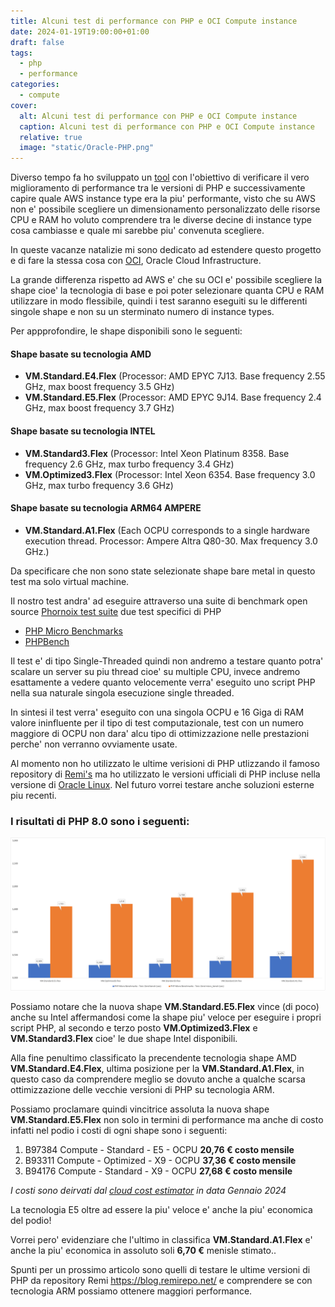 ```yaml
---
title: Alcuni test di performance con PHP e OCI Compute instance
date: 2024-01-19T19:00:00+01:00
draft: false
tags:
  - php
  - performance
categories:
  - compute
cover:
  alt: Alcuni test di performance con PHP e OCI Compute instance
  caption: Alcuni test di performance con PHP e OCI Compute instance
  relative: true
  image: "static/Oracle-PHP.png"
---
```


Diverso tempo fa ho sviluppato un [tool](https://github.com/enricopesce/php-performance) con l'obiettivo di verificare il vero miglioramento di performance tra le versioni di PHP e successivamente capire quale AWS instance type era la piu' performante, visto che su AWS non e' possibile scegliere un dimensionamento personalizzato delle risorse CPU e RAM ho voluto comprendere tra le diverse decine di instance type cosa cambiasse e quale mi sarebbe piu' convenuta scegliere.

In queste vacanze natalizie mi sono dedicato ad estendere questo progetto e di fare la stessa cosa con [OCI](https://www.oracle.com/it/cloud/), Oracle Cloud Infrastructure.

La grande differenza rispetto ad AWS e' che su OCI e' possibile scegliere la shape cioe' la tecnologia di base e poi poter selezionare quanta CPU e RAM utilizzare in modo flessibile, quindi i test saranno eseguiti su le differenti singole shape e non su un sterminato numero di instance types.

Per appprofondire, le shape disponibili sono le seguenti:

#### Shape basate su tecnologia AMD

* **VM.Standard.E4.Flex** (Processor: AMD EPYC 7J13. Base frequency 2.55 GHz, max boost frequency 3.5 GHz)
* **VM.Standard.E5.Flex** (Processor: AMD EPYC 9J14. Base frequency 2.4 GHz, max boost frequency 3.7 GHz)

#### Shape basate su tecnologia INTEL

* **VM.Standard3.Flex** (Processor: Intel Xeon Platinum 8358. Base frequency 2.6 GHz, max turbo frequency 3.4 GHz)
* **VM.Optimized3.Flex** (Processor: Intel Xeon 6354. Base frequency 3.0 GHz, max turbo frequency 3.6 GHz)

#### Shape basate su tecnologia ARM64 AMPERE

* **VM.Standard.A1.Flex** (Each OCPU corresponds to a single hardware execution thread. Processor: Ampere Altra Q80-30. Max frequency 3.0 GHz.)

Da specificare che non sono state selezionate shape bare metal in questo test ma solo virtual machine.

Il nostro test andra' ad eseguire attraverso una suite di benchmark open source [Phornoix test suite](https://www.phoronix-test-suite.com/) due test specifici di PHP 

* [PHP Micro Benchmarks](https://openbenchmarking.org/test/pts/php)
* [PHPBench](https://openbenchmarking.org/test/pts/phpbench)

Il test e' di tipo Single-Threaded quindi non andremo a testare quanto potra' scalare un server su piu thread cioe' su multiple CPU, invece andremo esattamente a vedere quanto velocemente verra' eseguito uno script PHP nella sua naturale singola esecuzione single threaded.

In sintesi il test verra' eseguito con una singola OCPU e 16 Giga di RAM valore ininfluente per il tipo di test computazionale, test con un numero maggiore di OCPU non dara' alcu tipo di ottimizzazione nelle prestazioni perche' non verranno ovviamente usate.

Al momento non ho utilizzato le ultime verisioni di PHP utlizzando il famoso repository di [Remi's](https://blog.remirepo.net/) ma ho utilizzato le versioni ufficiali di PHP incluse nella versione di [Oracle Linux](https://yum.oracle.com/oracle-linux-php.html). Nel futuro vorrei testare anche soluzioni esterne piu recenti.

### I risultati di PHP 8.0 sono i seguenti:

![PHP 8.0 performance](static/PHP80.png "PHP 8.0 performance")

Possiamo notare che la nuova shape **VM.Standard.E5.Flex** vince (di poco) anche su Intel affermandosi come la shape piu' veloce per eseguire i propri script PHP, al secondo e terzo posto **VM.Optimized3.Flex** e **VM.Standard3.Flex** cioe' le due shape Intel disponibili.

Alla fine penultimo classificato la precendente tecnologia shape AMD **VM.Standard.E4.Flex**, ultima posizione per la **VM.Standard.A1.Flex**, in questo caso da comprendere meglio se dovuto anche a qualche scarsa ottimizzazione delle vecchie versioni di PHP su tecnologia ARM.

Possiamo proclamare quindi vincitrice assoluta la nuova shape **VM.Standard.E5.Flex** non solo in termini di performance ma anche di costo infatti nel podio i costi di ogni shape sono i seguenti:

1) B97384 Compute - Standard - E5 - OCPU **20,76 € costo mensile** 
2) B93311 Compute - Optimized - X9 - OCPU **37,36 € costo mensile**
3) B94176 Compute - Standard - X9 - OCPU **27,68 € costo mensile**

*I costi sono deirvati dal [cloud cost estimator](https://www.oracle.com/it/cloud/costestimator.html) in data Gennaio 2024*

La tecnologia E5 oltre ad essere la piu' veloce e' anche la piu' economica del podio!

Vorrei pero' evidenziare che l'ultimo in classifica **VM.Standard.A1.Flex** e' anche la piu' economica in assoluto soli **6,70 €** menisle stimato..

Spunti per un prossimo articolo sono quelli di testare le ultime versioni di PHP da repository Remi https://blog.remirepo.net/ e comprendere se con tecnologia ARM possiamo ottenere maggiori performance.